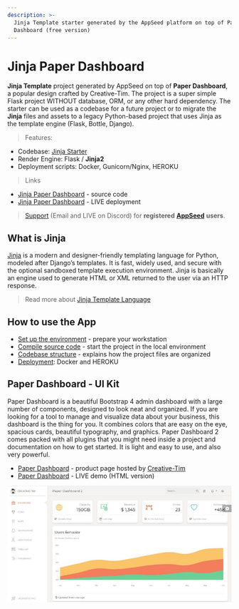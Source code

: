 ```yaml
---
description: >-
  Jinja Template starter generated by the AppSeed platform on top of Paper
  Dashboard (free version)
---
```


# Jinja Paper Dashboard

**Jinja Template** project generated by AppSeed on top of **Paper Dashboard**,  a popular design crafted by Creative-Tim. The project is a super simple Flask project WITHOUT database, ORM, or any other hard dependency. The starter can be used as a codebase for a future project or to migrate the **Jinja** files and assets to a legacy Python-based project that uses Jinja as the template engine (Flask, Bottle, Django). 

> Features:

* Codebase: [Jinja Starter](../../boilerplate-code/boilerplate-jinja.md)
* Render Engine: Flask / **Jinja2**
* Deployment scripts: Docker, Gunicorn/Nginx, HEROKU

> Links

* [Jinja Paper Dashboard](https://github.com/app-generator/jinja-paper-dashboard) - source code
* [Jinja Paper Dashboard](https://jinja-paper-dashboard-pro.appseed-srv1.com/) - LIVE deployment 

> [Support](https://appseed.us/support) (Email and LIVE on Discord) for **registered** [**AppSeed**](https://appseed.us/) **users**.


## What is Jinja

[Jinja](https://jinja.palletsprojects.com/en/2.11.x/) is a modern and designer-friendly templating language for Python, modeled after Django’s templates. It is fast, widely used, and secure with the optional sandboxed template execution environment. Jinja is basically an engine used to generate HTML or XML returned to the user via an HTTP response.

> Read more about [Jinja Template Language](../../content/what-is/jinja.md)


## How to use the App

* [Set up the environment](../../boilerplate-code/boilerplate-jinja.md#environment) - prepare your workstation
* [Compile source code](../../boilerplate-code/boilerplate-jinja.md#build-the-app) - start the project in the local environment
* [Codebase structure](../../boilerplate-code/boilerplate-jinja.md#codebase-structure) - explains how the project files are organized
* [Deployment](../../boilerplate-code/boilerplate-jinja.md#deployment): Docker and HEROKU


## Paper Dashboard - UI Kit

Paper Dashboard is a beautiful Bootstrap 4 admin dashboard with a large number of components, designed to look neat and organized. If you are looking for a tool to manage and visualize data about your business, this dashboard is the thing for you. It combines colors that are easy on the eye, spacious cards, beautiful typography, and graphics. Paper Dashboard 2 comes packed with all plugins that you might need inside a project and documentation on how to get started. It is light and easy to use, and also very powerful.

* [Paper Dashboard](https://bit.ly/3ol6Tg3) - product page hosted by [Creative-Tim](../../content/partners/creative-tim.md)
* [Paper Dashboard](https://bit.ly/3eNrlmU) - LIVE demo (HTML version)

![Paper Dashboard - Open-source Bootstrap Template.](../../.gitbook/assets/paper-dashboard-bootstrap.jpg)
